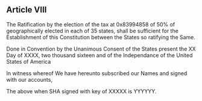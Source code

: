 
## Article VIII

The Ratification by the election of the tax at 0x83994858 of 50% of geographically elected in each of 35 states, shall be sufficient for the Establishment of this Constitution between the States so ratifying the Same.

Done in Convention by the Unanimous Consent of the States present the XX Day of XXXX, two thousand sixteen and of the Independance of the United States of America

In witness whereof We have hereunto subscribed our Names and signed with our accounts,

The above when SHA signed with key of XXXXX is YYYYYY.
